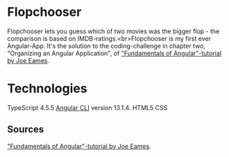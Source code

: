 # Flopchooser

Flopchooser lets you guess which of two movies was the bigger flop - the comparison is based on IMDB-ratings.<br\>Flopchooser is my first ever Angular-App. It's the solution to the coding-challenge in chapter two, "Organizing an Angular Application", of ["Fundamentals of Angular"-tutorial by Joe Eames](https://thinkster.io/tutorials/fundamentals-of-angular-getting-started).

# Technologies
TypeScript 4.5.5
[Angular CLI](https://github.com/angular/angular-cli) version 13.1.4.
HTML5
CSS

## Sources
["Fundamentals of Angular"-tutorial by Joe Eames](https://thinkster.io/tutorials/fundamentals-of-angular-getting-started).
